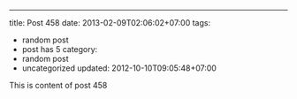 ---
title: Post 458
date: 2013-02-09T02:06:02+07:00
tags:
  - random post
  - post has 5
category:
  - random post
  - uncategorized
updated: 2012-10-10T09:05:48+07:00

This is content of post 458